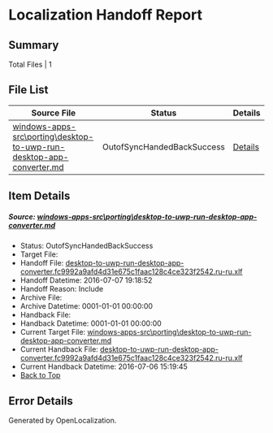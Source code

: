 # <a name='report-top'></a> Localization Handoff Report

## Summary
 Total Files | 1

## File List
 Source File | Status | Details 
 ----------- | ------ | ------- 
 [windows-apps-src\porting\desktop-to-uwp-run-desktop-app-converter.md](https://github.com/Microsoft/windows-apps/blob/84f7e25b8222719bf529b6727dcef62bc3d9f73f/windows-apps-src/porting/desktop-to-uwp-run-desktop-app-converter.md) | OutofSyncHandedBackSuccess | [Details](#87b92fe8477ada3aadb915bceca5722c675c4da93475)

## Item Details
##### <a name='87b92fe8477ada3aadb915bceca5722c675c4da93475'></a> Source: [windows-apps-src\porting\desktop-to-uwp-run-desktop-app-converter.md](https://github.com/Microsoft/windows-apps/blob/84f7e25b8222719bf529b6727dcef62bc3d9f73f/windows-apps-src/porting/desktop-to-uwp-run-desktop-app-converter.md)
* Status: OutofSyncHandedBackSuccess
* Target File: 
* Handoff File: [desktop-to-uwp-run-desktop-app-converter.fc9992a9afd4d31e675c1faac128c4ce323f2542.ru-ru.xlf](https://github.com/Microsoft/WDG.handoff/blob/8909018f7187cdd19a2c521601c72f5db849b957/ol-handoff/Microsoft/windows-apps.ru-ru/master/desktop-to-uwp-run-desktop-app-converter.fc9992a9afd4d31e675c1faac128c4ce323f2542.ru-ru.xlf)
* Handoff Datetime: 2016-07-07 19:18:52
* Handoff Reason: Include
* Archive File: 
* Archive Datetime: 0001-01-01 00:00:00
* Handback File: 
* Handback Datetime: 0001-01-01 00:00:00
* Current Target File: [windows-apps-src\porting\desktop-to-uwp-run-desktop-app-converter.md](https://github.com/Microsoft/windows-apps.ru-ru/blob/93f7daed53c2f646ab9c83858aa28237022d818d/windows-apps-src/porting/desktop-to-uwp-run-desktop-app-converter.md)
* Current Handback File: [desktop-to-uwp-run-desktop-app-converter.fc9992a9afd4d31e675c1faac128c4ce323f2542.ru-ru.xlf](https://github.com/Microsoft/WDG.handback/blob/d3d0e23c0b6ca1c844ba3c34aead5291de8d3362/ol-handback/Microsoft/windows-apps.ru-ru/master/desktop-to-uwp-run-desktop-app-converter.fc9992a9afd4d31e675c1faac128c4ce323f2542.ru-ru.xlf)
* Current Handback Datetime: 2016-07-06 15:19:45
* [Back to Top](#report-top)


## Error Details

Generated by OpenLocalization.
